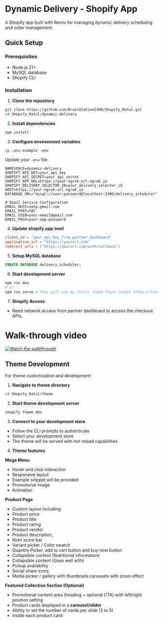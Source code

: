 # Dynamic Delivery - Shopify App

A Shopify app built with Remix for managing dynamic delivery scheduling and order management.

## Quick Setup

### Prerequisites
- Node.js 21+
- MySQL database
- Shopify CLI

### Installation

1. **Clone the repository**
```bash
git clone https://github.com/BrainStation23HR/Shopify_Ratul.git
cd Shopify_Ratul/dynamic-delivery
```

2. **Install dependencies**
```bash
npm install
```

3. **Configure environment variables**
```bash
cp .env.example .env
```

Update your `.env` file:
```env
NAMESPACE=dynamic-delivery
SHOPIFY_API_KEY=your_api_key
SHOPIFY_API_SECRET=your_api_secret
SHOPIFY_APP_URL=https://your-ngrok-url.ngrok.io
SHOPIFY_DELIVERY_SELECTOR_ID=your_delivery_selector_id
HOST=https://your-ngrok-url.ngrok.io
DATABASE_URL="mysql://user:password@localhost:3306/delivery_scheduler"

# Email Service Configuration
EMAIL_HOST=smtp.gmail.com
EMAIL_PORT=587
EMAIL_USER=your-email@gmail.com
EMAIL_PASS=your-app-password
```

4. **Update shopify.app.toml**
```toml
client_id = "your_api_key_from_partner_dashboard"
application_url = "https://yoururl.com"
redirect_urls = ["https://yoururl.com/auth/callback"]
```

5. **Setup MySQL database**
```sql
CREATE DATABASE delivery_scheduler;
```

6. **Start development server**
```bash
npm run dev
# or
npm run serve # this will use my static cloud flare tunnel https://tunnel.trustpulse.xyz
```

7. **Shopify Access**
- Need network access from partner dashboard to access the checkout APIs.

# Walk-through video

[![Watch the walkthrough](https://img.youtube.com/vi/zXElllX5IZk/hqdefault.jpg)](https://www.youtube.com/watch?v=zXElllX5IZk)

## Theme Development

For theme customization and development:

1. **Navigate to theme directory**
```bash
cd Shopify_Ratul/theme
```

2. **Start theme development server**
```bash
shopify theme dev
```

3. **Connect to your development store**
- Follow the CLI prompts to authenticate
- Select your development store
- The theme will be served with hot reload capabilities

4. **Theme features**

**Mega Menu**
- Hover and click interaction
- Responsive layout
- Example snippet will be provided
- Promotional Image
- Animation

**Product Page**
- Custom layout including:
- Product price
- Product title
- Product rating
- Product vendor
- Product description,
- Nutri score bar
- Variant picker / Color swatch
- Quantity Picker, add to cart button and buy now button
- Collapsible content (Nutritional information)
- Collapsible content (Goes well with)
- Pickup availability
- Social share icons
- Media picker / gallery with thumbnails carousels with zoom effect

**Featured Collection Section (Optional)**
- Promotional content area (heading + optional CTA) with left/right position setting
- Product cards displayed in a **carousel/slider**
- Ability to set the number of cards per slide (3 to 5)
- Inside each product card:
